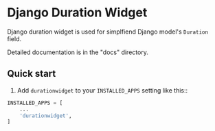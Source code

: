 #  Django Duration Widget

Django duration widget is used for simplfiend Django model's `Duration` field.


Detailed documentation is in the "docs" directory.

Quick start
-----------

1. Add `durationwidget` to your `INSTALLED_APPS` setting like this::

```python
INSTALLED_APPS = [
    ...
    'durationwidget',
]
```
